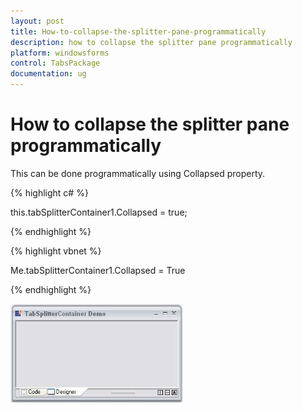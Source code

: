 ```yaml
---
layout: post
title: How-to-collapse-the-splitter-pane-programmatically
description: how to collapse the splitter pane programmatically
platform: windowsforms
control: TabsPackage
documentation: ug
---
```


# How to collapse the splitter pane programmatically

This can be done programmatically using Collapsed property.

{% highlight c# %}



this.tabSplitterContainer1.Collapsed = true;

{% endhighlight %}

{% highlight vbnet %}



Me.tabSplitterContainer1.Collapsed = True

{% endhighlight %}

![](How-to-collapse-the-splitter-pane-programmatically_images/How-to-collapse-the-splitter-pane-programmatically_img1.jpeg)



